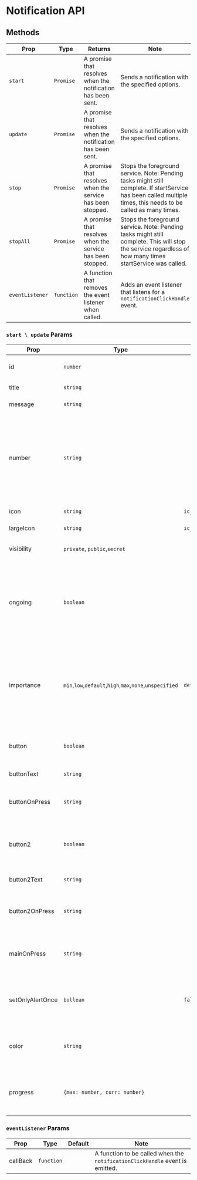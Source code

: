 # Notification API

## Methods

| Prop            | Type       | Returns                                                      | Note                                                                                                                                                           |
|-----------------|------------|--------------------------------------------------------------|----------------------------------------------------------------------------------------------------------------------------------------------------------------|
| `start`         | `Promise`  | A promise that resolves when the notification has been sent. | Sends a notification with the specified options.                                                                                                               |
| `update`        | `Promise`  | A promise that resolves when the notification has been sent. | Sends a notification with the specified options.                                                                                                               |
| `stop`          | `Promise`  | A promise that resolves when the service has been stopped.   | Stops the foreground service. Note: Pending tasks might still complete. If startService has been called multiple times, this needs to be called as many times. |
| `stopAll`       | `Promise`  | A promise that resolves when the service has been stopped.   | Stops the foreground service. Note: Pending tasks might still complete. This will stop the service regardless of how many times startService was called.       |
| `eventListener` | `function` | A function that removes the event listener when called.      | Adds an event listener that listens for a `notificationClickHandle` event.                                                                                     |

### `start \ update` Params

| Prop             | Type                                                    | Default           | Note                                                                                                       |
|------------------|---------------------------------------------------------|-------------------|------------------------------------------------------------------------------------------------------------|
| id               | `number`                                                |                   | Unique notification id.                                                                                    |
| title            | `string`                                                |                   | Notification title.                                                                                        |
| message          | `string`                                                |                   | Notification message.                                                                                      |
| number           | `string`                                                |                   | Int specified as string > 0, for devices that support it, this might be used to set the badge counter.     |
| icon             | `string`                                                | `ic_notification` | Small icon name                                                                                            |
| largeIcon        | `string`                                                | `ic_launcher`     | Large icon name                                                                                            |
| visibility       | `private`, `public`,`secret`                            |                   | Visibility of the notification                                                                             |
| ongoing          | `boolean`                                               |                   | Whether the notification is ongoing. The notification the service was started with will always be ongoing. |
| importance       | `min`,`low`,`default`,`high`,`max`,`none`,`unspecified` | `default`         | Importance (and priority for older devices) of this notification. This might affect notification sound     |
| button           | `boolean`                                               |                   | Whether to include a first button in the notification.                                                     |
| buttonText       | `string`                                                |                   | Text for the first button.                                                                                 |
| buttonOnPress    | `string`                                                |                   | Action to take when the first button is pressed.                                                           |
| button2          | `boolean`                                               |                   | Whether to include a second button in the notification.                                                    |
| button2Text      | `string`                                                |                   | Text for the second button.                                                                                |
| button2OnPress   | `string`                                                |                   | Action to take when the second button is pressed.                                                          |
| mainOnPress      | `string`                                                |                   | Action to take when the main area of the notification is pressed.                                          |
| setOnlyAlertOnce | `bollean`                                               | `false`           | Whether the notification should only alert the user once                                                   |
| color            | `string`                                                |                   | Color of the notification (in hex format, e.g. #000000).                                                   |
| progress         | `{max: number, curr: number}`                           |                   | Object containing progress information for the notification                                                |

### `eventListener` Params

| Prop     | Type       | Default | Note                                                                         |
|----------|------------|---------|------------------------------------------------------------------------------|
| callBack | `function` |         | A function to be called when the `notificationClickHandle` event is emitted. |

























